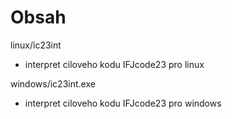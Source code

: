 # Obsah

linux/ic23int
* interpret ciloveho kodu IFJcode23 pro linux

windows/ic23int.exe
* interpret ciloveho kodu IFJcode23 pro windows
